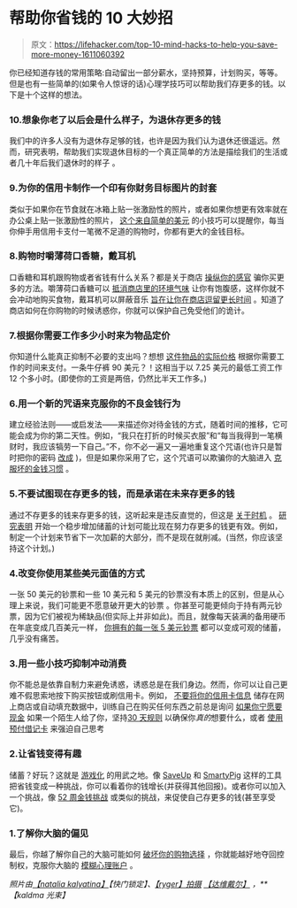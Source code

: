 # 帮助你省钱的 10 大妙招

> 原文：<https://lifehacker.com/top-10-mind-hacks-to-help-you-save-more-money-1611060392>

你已经知道存钱的常用策略:自动留出一部分薪水，坚持预算，计划购买，等等。但是也有一些简单的(如果令人惊讶的话)心理学技巧可以帮助我们存更多的钱。以下是十个这样的想法。



### 10.想象你老了以后会是什么样子，为退休存更多的钱

我们中的许多人没有为退休存足够的钱，也许是因为我们认为退休还很遥远。然而，研究表明，帮助我们实现退休目标的一个真正简单的方法是描绘我们的生活或者几十年后我们退休时的样子 。

### 9.为你的信用卡制作一个印有你财务目标图片的封套

类似于如果你在节食就在冰箱上贴一张激励性的照片，或者如果你想更有效率就在办公桌上贴一张激励性的照片， [这个来自简单的美元](http://lifehacker.com/stick-to-your-budget-with-six-wallet-hacks-349871) 的小技巧可以提醒你，每当你伸手用信用卡支付一笔微不足道的购物时，你都有更大的金钱目标。

### 8.购物时嚼薄荷口香糖，戴耳机

口香糖和耳机跟购物或者省钱有什么关系？都是关于商店 [操纵你的感官](https://lifehacker.com/how-stores-manipulate-your-senses-so-you-spend-more-mon-475987594) 骗你买更多的方法。嚼薄荷口香糖可以 [抵消商店里的环境气味](http://twocents.lifehacker.com/chew-mint-gum-while-shopping-to-avoid-retail-temptation-1574769469) 让你有饱腹感，这样你就不会冲动地购买食物，戴耳机可以屏蔽音乐 [旨在让你在商店逗留更长时间](http://lifehacker.com/shorten-your-shopping-trip-by-blocking-out-slow-tempo-1605264149) 。知道了商店如何在你购物的时候诱惑你，你就可以保护自己免受他们的诡计。

### 7.根据你需要工作多少小时来为物品定价

你知道什么能真正抑制不必要的支出吗？想想 [这件物品的实际价格](http://twocents.lifehacker.com/price-items-in-terms-of-hours-worked-to-make-better-spe-1561092674) 根据你需要工作的时间来支付。一条牛仔裤 90 美元？！这相当于以 7.25 美元的最低工资工作 12 个多小时。(即使你的工资是两倍，仍然比半天工作多。)

### 6.用一个新的咒语来克服你的不良金钱行为

建立经验法则——或启发法——来描述你对待金钱的方式，随着时间的推移，它可能会成为你的第二天性。例如，“我只在打折的时候买衣服”和“每当我得到一笔横财时，我应该犒劳一下自己。”不，你不必一遍又一遍地重复这个咒语(也许只是暂时把你的密码 [改成](http://lifehacker.com/use-your-password-to-improve-your-life-1598622639) )，但是如果你采用了它，这个咒语可以欺骗你的大脑进入 [克服坏的金钱习惯](http://lifehacker.com/how-to-trick-your-brain-into-banishing-bad-money-habits-952152494) 。

### 5.不要试图现在存更多的钱，而是承诺在未来存更多的钱

通过不存更多的钱来存更多的钱，这听起来是违反直觉的，但这是 [关于时机](http://lifehacker.com/why-saving-money-is-so-hard-and-how-to-trick-yourself-1496330306) 。 [研究表明](http://www.kitces.com/blog/why-planning-to-save-more-tomorrow-and-not-today-may-be-a-better-approach/) 开始一个稳步增加储蓄的计划可能比现在努力存更多的钱更有效。例如，制定一个计划来节省下一次加薪的大部分，而不是现在就削减。(当然，你应该坚持这个计划。)

### 4.改变你使用某些美元面值的方式

一张 50 美元的钞票和一些 10 美元和 5 美元的钞票没有本质上的区别，但是从心理上来说，我们可能更不愿意破开更大的钞票 。你甚至可能更倾向于持有两元钞票，因为它们被视为稀缺品(但实际上并非如此)。而且，就像每天装满的备用硬币在年底变成几百美元一样， [你拥有的每一张 5 美元钞票](http://lifehacker.com/save-every-5-bill-for-a-painless-fun-way-to-build-you-5880897) 都可以变成可观的储蓄，几乎没有痛苦。

### 3.用一些小技巧抑制冲动消费

你不能总是依靠自制力来避免诱惑，诱惑总是在我们身边。然而，你可以让自己更难不假思索地按下购买按钮或刷信用卡。例如， [不要将你的信用卡信息](http://lifehacker.com/how-to-avoid-impulse-purchases-in-the-internet-shopping-5919833) 储存在网上商店或自动填充数据中，训练自己在购买任何东西之前总是询问 [如果你宁愿要现金](http://lifehacker.com/use-the-stranger-test-to-reduce-impulse-purchases-5320196) 如果一个陌生人给了你，坚持[30 天规则](http://lifehacker.com/control-spending-with-the-30-day-rule-200755) 以确保你*真的*想要什么，或者 [使用预付借记卡](http://lifehacker.com/use-a-prepaid-debit-card-to-curb-impulse-sending-1588277919) 来强迫自己思考

### 2.让省钱变得有趣

储蓄？好玩？这就是 [游戏化](http://lifehacker.com/the-best-tools-to-productively-gamify-every-aspect-of-1531404316) 的用武之地。像 [SaveUp](https://www.saveup.com/) 和 [SmartyPig](http://www.smartypig.com/) 这样的工具把省钱变成一种挑战，你可以看着你的钱增长(并获得其他回报)。或者你可以加入一个挑战，像 [52 周金钱挑战](http://lifehacker.com/take-the-52-week-money-challenge-and-easily-save-about-1486564993) 或类似的挑战，来促使自己存更多的钱(甚至享受它)。

### 1.了解你大脑的偏见

最后，你越了解你自己的大脑可能如何 [破坏你的购物选择](http://lifehacker.com/how-your-brain-corrupts-your-shopping-choices-5968125) ，你就能越好地夺回控制权，克服你大脑的 [模糊心理账户](http://lifehacker.com/get-past-mental-accounting-to-actually-save-money-5568646) 。

*照片由*[*【natalia kalyatina】*](http://www.shutterstock.com/pic.mhtml?id=185036261&src=id)*【快门锁定】、*[*【ryger】拍摄*](http://www.shutterstock.com/pic.mhtml?id=150798098&src=id) [*【达维戴尔】*](https://www.flickr.com/photos/sidelong/3950627187/sizes/z/) *，**【kaldma 光束】*